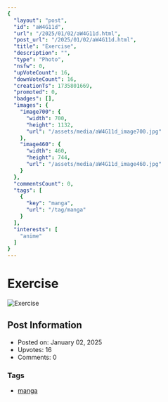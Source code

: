 ```yaml
---
{
  "layout": "post",
  "id": "aW4G11d",
  "url": "/2025/01/02/aW4G11d.html",
  "post_url": "/2025/01/02/aW4G11d.html",
  "title": "Exercise",
  "description": "",
  "type": "Photo",
  "nsfw": 0,
  "upVoteCount": 16,
  "downVoteCount": 16,
  "creationTs": 1735801669,
  "promoted": 0,
  "badges": [],
  "images": {
    "image700": {
      "width": 700,
      "height": 1132,
      "url": "/assets/media/aW4G11d_image700.jpg"
    },
    "image460": {
      "width": 460,
      "height": 744,
      "url": "/assets/media/aW4G11d_image460.jpg"
    }
  },
  "commentsCount": 0,
  "tags": [
    {
      "key": "manga",
      "url": "/tag/manga"
    }
  ],
  "interests": [
    "anime"
  ]
}
---
```


# Exercise

![Exercise](/assets/media/aW4G11d_image700.jpg)

## Post Information

- Posted on: January 02, 2025
- Upvotes: 16
- Comments: 0

### Tags

- [manga](/tag/manga)
